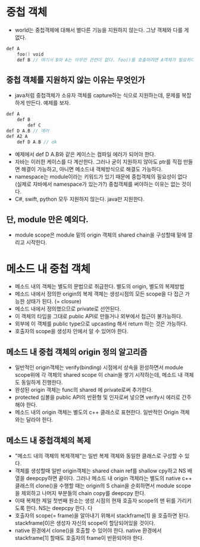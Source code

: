 # 중첩 객체

* world는 중첩객체에 대해서 별다른 기능을 지원하지 않는다. 그냥 객체와 다를 게 없다.
```go
def A
    foo() void
    def B // 여기서 B와 A는 아무런 관련이 없다. foo()를 호출하려면 A객체가 필요하다.
```

## 중첩 객체를 지원하지 않는 이유는 무엇인가
* java처럼 중첩객체가 소유자 객체를 capture하는 식으로 지원하는데, 문제를 복잡하게 만든다. 예제를 보자.
```go
def A
    def B
        def C
def D A.B // 에러
def A2 A
    def D A.B // ok
```
* 예제에서 def D A.B와 같은 케이스는 컴파일 에러가 되어야 한다.
* 자바는 이러한 케이스를 다 계산한다. 그러나 굳이 지원하지 않아도 ptr를 직접 만들면 해결이 가능하고, 아니면 메소드내 객체방식으로 해결도 가능하다.
* namespace는 module이라는 키워드가 있기 때문에 중첩객체의 필요성이 없다 (실제로 자바에서 namespace가 있는가?) 중첩객체를 써야하는 이유는 없는 것이다.
* C#, swift, python 모두 지원하지 않는다. java만 지원한다.

## 단, module 만은 예외다.
* module scope은 module 밑의 origin 객체의 shared chain을 구성할때 밑에 깔리고 시작한다.

# 메소드 내 중첩 객체
* 메소드 내의 객체는 별도의 문법으로 취급한다. 별도의 origin, 별도의 복제방법
* 메소드 내에서 정의한 origin의 복제 객체는 생성시점의 모든 scope을 다 접근 가능한 상태가 된다. (= closure)
* 메소드 내에서 정의했으므로 private로 선언된다.
* 이 객체의 타입을 그대로 public API로 만들거나 외부에서 접근이 불가능하다.
* 외부에 이 객체를 public type으로 upcasting 해서 return 하는 것은 가능하다.
* 호출자의 scope을 생성자 안에서 알 수 있어야 한다.

## 메소드 내 중첩 객체의 origin 정의 알고리즘
* 일반적인 origin객체는 verify(binding) 시점에서 상속을 완성하면서 module scope위에 각 객체의 shared scope 이 chain을 쌓기 시작하는데, 메소드 내 객체도 동일하게 진행한다.
* 완성된 origin 객체는 func의 shared 에 private로써 추가한다.
* protected 심볼을 public API의 반환형 및 인자로써 넣으면 verify시 에러로 간주해야 한다.
* 메소드 내의 origin 객체는 별도의 c++ 클래스로 표현한다. 일반적인 Origin 객체와는 달라야 한다.

## 메소드 내 중첩객체의 복제
* "메소드 내의 객체의 복제객체"는 일반 복제 객체와 동일한 클래스로 구성할 수 있다.
* 객체를 생성할때 일반 origin객체는 shared chain ref를 shallow cpy하고 NS 배열을 deepcpy하면 끝이다. 그러나 메소드 내 origin 객체라는 별도의 native c++ 클래스의 clone()을 수행할 때는 origin의 S chain을 순회하면서 module scope을 제외하고 나머지 부분들의 chain copy를 deepcpy 한다.
* 이때 복제한 제일 첫번째 원소는 생성 시점의 현재 호출자 scope의 맨 뒤를 가리키도록 한다. NS는 deepcpy 한다. 다
* 호출자의 scope(= frame)을 알아내기 위해서 stackframe[1] 을 호출하면 된다. stackframe[0]은 생성자 자신의 scope이 할당되어있을 것이다.
* native 환경에서 clone()을 호출할 수 있어야 한다. native 환경에서 stackframe[1] 할때도 호출자의 frame이 반환되어야 한다.
